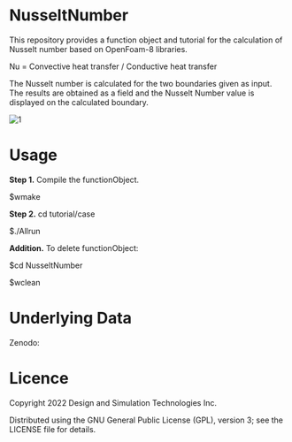 # NusseltNumber
This repository provides a function object and tutorial for the calculation of Nusselt number based on OpenFoam-8 libraries.

Nu = Convective heat transfer / Conductive heat transfer

The Nusselt number is calculated for the two boundaries given as input.
The results are obtained as a field and the Nusselt Number value is displayed on the calculated boundary.

![1](https://user-images.githubusercontent.com/92421699/202169434-d9655785-ce9a-4e38-a7c5-3001e88f1f40.png)

# Usage

**Step 1.** Compile the functionObject.

$wmake

**Step 2.** cd tutorial/case

$./Allrun

**Addition.** To delete functionObject:

$cd NusseltNumber

$wclean

# Underlying Data
Zenodo:

# Licence

Copyright 2022 Design and Simulation Technologies Inc.

Distributed using the GNU General Public License (GPL), version 3; see the LICENSE file for details.
